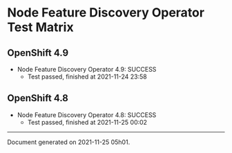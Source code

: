 
Node Feature Discovery Operator Test Matrix
===========================================

OpenShift 4.9
-------------


* Node Feature Discovery Operator 4.9: SUCCESS
  - Test passed, finished at 2021-11-24 23:58

OpenShift 4.8
-------------


* Node Feature Discovery Operator 4.8: SUCCESS
  - Test passed, finished at 2021-11-25 00:02

---
Document generated on 2021-11-25 05h01.
